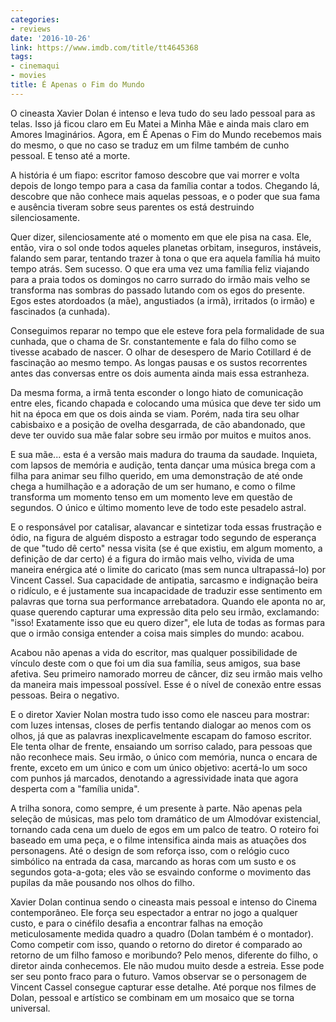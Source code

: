 ```yaml
---
categories:
- reviews
date: '2016-10-26'
link: https://www.imdb.com/title/tt4645368
tags:
- cinemaqui
- movies
title: É Apenas o Fim do Mundo
---
```


O cineasta Xavier Dolan é intenso e leva tudo do seu lado pessoal para as telas. Isso já ficou claro em Eu Matei a Minha Mãe e ainda mais claro em Amores Imaginários. Agora, em É Apenas o Fim do Mundo recebemos mais do mesmo, o que no caso se traduz em um filme também de cunho pessoal. E tenso até a morte. 

A história é um fiapo: escritor famoso descobre que vai morrer e volta depois de longo tempo para a casa da família contar a todos. Chegando lá, descobre que não conhece mais aquelas pessoas, e o poder que sua fama e ausência tiveram sobre seus parentes os está destruindo silenciosamente.

Quer dizer, silenciosamente até o momento em que ele pisa na casa. Ele, então, vira o sol onde todos aqueles planetas orbitam, inseguros, instáveis, falando sem parar, tentando trazer à tona o que era aquela família há muito tempo atrás. Sem sucesso. O que era uma vez uma família feliz viajando para a praia todos os domingos no carro surrado do irmão mais velho se transforma nas sombras do passado lutando com os egos do presente. Egos estes atordoados (a mãe), angustiados (a irmã), irritados (o irmão) e fascinados (a cunhada).

Conseguimos reparar no tempo que ele esteve fora pela formalidade de sua cunhada, que o chama de Sr. constantemente e fala do filho como se tivesse acabado de nascer. O olhar de desespero de Mario Cotillard é de fascinação ao mesmo tempo. As longas pausas e os sustos recorrentes antes das conversas entre os dois aumenta ainda mais essa estranheza.

Da mesma forma, a irmã tenta esconder o longo hiato de comunicação entre eles, ficando chapada e colocando uma música que deve ter sido um hit na época em que os dois ainda se viam. Porém, nada tira seu olhar cabisbaixo e a posição de ovelha desgarrada, de cão abandonado, que deve ter ouvido sua mãe falar sobre seu irmão por muitos e muitos anos.

E sua mãe... esta é a versão mais madura do trauma da saudade. Inquieta, com lapsos de memória e audição, tenta dançar uma música brega com a filha para animar seu filho querido, em uma demonstração de até onde chega a humilhação e a adoração de um ser humano, e como o filme transforma um momento tenso em um momento leve em questão de segundos. O único e último momento leve de todo este pesadelo astral.

E o responsável por catalisar, alavancar e sintetizar toda essas frustração e ódio, na figura de alguém disposto a estragar todo segundo de esperança de que "tudo dê certo" nessa visita (se é que existiu, em algum momento, a definição de dar certo) é a figura do irmão mais velho, vivida de uma maneira enérgica até o limite do caricato (mas sem nunca ultrapassá-lo) por Vincent Cassel. Sua capacidade de antipatia, sarcasmo e indignação beira o ridículo, e é justamente sua incapacidade de traduzir esse sentimento em palavras que torna sua performance arrebatadora. Quando ele aponta no ar, quase querendo capturar uma expressão dita pelo seu irmão, exclamando: "isso! Exatamente isso que eu quero dizer", ele luta de todas as formas para que o irmão consiga entender a coisa mais simples do mundo: acabou.

Acabou não apenas a vida do escritor, mas qualquer possibilidade de vínculo deste com o que foi um dia sua família, seus amigos, sua base afetiva. Seu primeiro namorado morreu de câncer, diz seu irmão mais velho da maneira mais impessoal possível. Esse é o nível de conexão entre essas pessoas. Beira o negativo.

E o diretor Xavier Nolan mostra tudo isso como ele nasceu para mostrar: com luzes intensas, closes de perfis tentando dialogar ao menos com os olhos, já que as palavras inexplicavelmente escapam do famoso escritor. Ele tenta olhar de frente, ensaiando um sorriso calado, para pessoas que não reconhece mais. Seu irmão, o único com memória, nunca o encara de frente, exceto em um único e com um único objetivo: acertá-lo um soco com punhos já marcados, denotando a agressividade inata que agora desperta com a "família unida".

A trilha sonora, como sempre, é um presente à parte. Não apenas pela seleção de músicas, mas pelo tom dramático de um Almodóvar existencial, tornando cada cena um duelo de egos em um palco de teatro. O roteiro foi baseado em uma peça, e o filme intensifica ainda mais as atuações dos personagens. Até o design de som reforça isso, com o relógio cuco simbólico na entrada da casa, marcando as horas com um susto e os segundos gota-a-gota; eles vão se esvaindo conforme o movimento das pupilas da mãe pousando nos olhos do filho.

Xavier Dolan continua sendo o cineasta mais pessoal e intenso do Cinema contemporâneo. Ele força seu espectador a entrar no jogo a qualquer custo, e para o cinéfilo desafia a encontrar falhas na emoção meticulosamente medida quadro a quadro (Dolan também é o montador). Como competir com isso, quando o retorno do diretor é comparado ao retorno de um filho famoso e moribundo? Pelo menos, diferente do filho, o diretor ainda conhecemos. Ele não mudou muito desde a estreia. Esse pode ser seu ponto fraco para o futuro. Vamos observar se o personagem de Vincent Cassel consegue capturar esse detalhe. Até porque nos filmes de Dolan, pessoal e artístico se combinam em um mosaico que se torna universal.